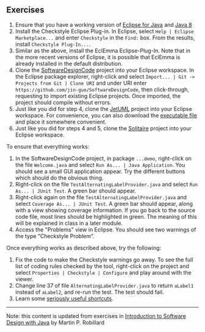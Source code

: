 ## Exercises

1. Ensure that you have a working version of [Eclipse for Java](http://www.eclipse.org/) and [Java 8](https://www.oracle.com/technetwork/java/javase/downloads/jdk8-downloads-2133151.html)
2. Install the Checkstyle Eclipse Plug-in. In Eclipse, select `Help | Eclipse Marketplace...` and enter `Checkstyle` in the `Find:` box. From the results, install `Checkstyle Plug-In...`.
3. Similar as the above, install the EclEmma Eclipse-Plug-In. Note that in the more recent versions of Eclipse, it is possible that EclEmma is already installed in the default distribution.
4. Clone the [SoftwareDesignCode](https://github.com/jin-guo/SoftwareDesignCode) project into your Eclipse workspace. In the Eclipse package explorer, right-click and select `Import... | Git -> Projects from Git | Clone URI` and under URI enter `https://github.com/jin-guo/SoftwareDesignCode`, then click-through, requesting to import existing Eclipse projects. Once imported, the project should compile without errors.
5. Just like you did for step 4, clone the [JetUML](https://github.com/prmr/JetUML) project into your Eclipse workspace. For convenience, you can also download the [executable file](http://cs.mcgill.ca/~martin/jetuml/) and place it somewhere convenient.
6. Just like you did for steps 4 and 5, clone the [Solitaire](https://github.com/prmr/Solitaire) project into your Eclipse workspace.

To ensure that everything works:

1. In the SoftwareDesignCode project, in package `...demo`, right-click on the file `Welcome.java` and select `Run As... | Java Application`. You should see a small GUI application appear. Try the different buttons which should do the obvious thing.
2. Right-click on the file `TestAlternatingLabelProvider.java` and select `Run As... | JUnit Test`. A green bar should appear.
3. Right-click again on the file `TestAlternatingLabelProvider.java` and select `Coverage As... | JUnit Test`. A green bar should appear, along with a view showing coverage information. If you go back to the source code file, most lines should be highlighted in green. The meaning of this will be explained in class in a later module.
4. Access the "Problems" view in Eclipse. You should see two warnings of the type "Checkstyle Problem".

Once everything works as described above, try the following:

1. Fix the code to make the Checkstyle warnings go away. To see the full list of coding rules checked by the tool, right-click on the project and select `Properties | Checkstyle | Configure` and play around with the viewer.
2. Change line 37 of file `AlternatingLabelProvider.java` to return `aLabel1` instead of `aLabel2`, and re-run the test. The test should fail.
3. Learn some [seriously useful shortcuts](http://www.vogella.com/tutorials/EclipseShortcuts/article.html).

---
Note: this content is updated from exercises in [Introduction to Software Design with Java](https://github.com/prmr/SoftwareDesign/blob/master/modules/Module-00.md) by Martin P. Robillard